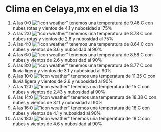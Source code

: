 # Clima en Celaya,mx en el dia 13

1. A las 0:0 !["icon weather"](http://openweathermap.org/img/w/04n.png) tenemos una temperatura de 9.46 C con nubes rotas y  vientos de 4.1 y nubosidad al 75%
1. A las 2:0 !["icon weather"](http://openweathermap.org/img/w/04n.png) tenemos una temperatura de 8.78 C con nubes rotas y  vientos de 2.6 y nubosidad al 75%
1. A las 4:0 !["icon weather"](http://openweathermap.org/img/w/04n.png) tenemos una temperatura de 8.64 C con nubes y  vientos de 3.6 y nubosidad al 90%
1. A las 6:0 !["icon weather"](http://openweathermap.org/img/w/04n.png) tenemos una temperatura de 8.58 C con nubes y  vientos de 2.6 y nubosidad al 90%
1. A las 8:0 !["icon weather"](http://openweathermap.org/img/w/10d.png) tenemos una temperatura de 8.77 C con lluvia ligera y  vientos de 3.1 y nubosidad al 90%
1. A las 10:0 !["icon weather"](http://openweathermap.org/img/w/10d.png) tenemos una temperatura de 11.35 C con lluvia ligera y  vientos de 2.6 y nubosidad al 90%
1. A las 12:0 !["icon weather"](http://openweathermap.org/img/w/04d.png) tenemos una temperatura de 15 C con nubes y  vientos de 2.43 y nubosidad al 90%
1. A las 14:0 !["icon weather"](http://openweathermap.org/img/w/04d.png) tenemos una temperatura de 18.38 C con nubes y  vientos de 3.11 y nubosidad al 90%
1. A las 16:0 !["icon weather"](http://openweathermap.org/img/w/04d.png) tenemos una temperatura de 18 C con nubes y  vientos de 4.1 y nubosidad al 90%
1. A las 18:0 !["icon weather"](http://openweathermap.org/img/w/04n.png) tenemos una temperatura de 18 C con nubes y  vientos de 4.6 y nubosidad al 90%
